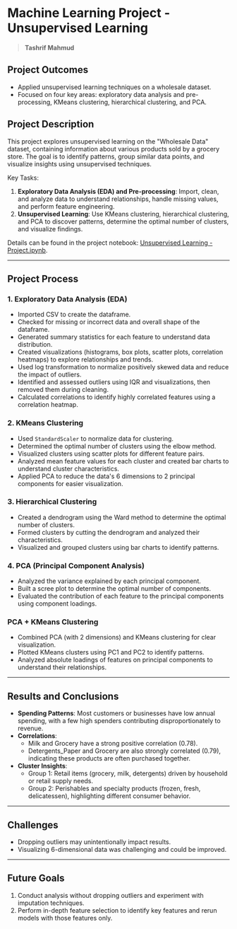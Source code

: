 # Machine Learning Project - Unsupervised Learning
> **Tashrif Mahmud**

## Project Outcomes
- Applied unsupervised learning techniques on a wholesale dataset.  
- Focused on four key areas: exploratory data analysis and pre-processing, KMeans clustering, hierarchical clustering, and PCA.

## Project Description
This project explores unsupervised learning on the "Wholesale Data" dataset, containing information about various products sold by a grocery store. The goal is to identify patterns, group similar data points, and visualize insights using unsupervised techniques.

Key Tasks:
1. **Exploratory Data Analysis (EDA) and Pre-processing**: Import, clean, and analyze data to understand relationships, handle missing values, and perform feature engineering.
2. **Unsupervised Learning**: Use KMeans clustering, hierarchical clustering, and PCA to discover patterns, determine the optimal number of clusters, and visualize findings.

Details can be found in the project notebook: [Unsupervised Learning - Project.ipynb](https://github.com/tashrifmahmud/unsupervised-learning-project/blob/main/Unsupervised%20Learning%20-%20Project.ipynb).

---

## Project Process

### 1. Exploratory Data Analysis (EDA)
- Imported CSV to create the dataframe.
- Checked for missing or incorrect data and overall shape of the dataframe.
- Generated summary statistics for each feature to understand data distribution.
- Created visualizations (histograms, box plots, scatter plots, correlation heatmaps) to explore relationships and trends.
- Used log transformation to normalize positively skewed data and reduce the impact of outliers.
- Identified and assessed outliers using IQR and visualizations, then removed them during cleaning.
- Calculated correlations to identify highly correlated features using a correlation heatmap.

### 2. KMeans Clustering
- Used `StandardScaler` to normalize data for clustering.
- Determined the optimal number of clusters using the elbow method.
- Visualized clusters using scatter plots for different feature pairs.
- Analyzed mean feature values for each cluster and created bar charts to understand cluster characteristics.
- Applied PCA to reduce the data's 6 dimensions to 2 principal components for easier visualization.

### 3. Hierarchical Clustering
- Created a dendrogram using the Ward method to determine the optimal number of clusters.
- Formed clusters by cutting the dendrogram and analyzed their characteristics.
- Visualized and grouped clusters using bar charts to identify patterns.

### 4. PCA (Principal Component Analysis)
- Analyzed the variance explained by each principal component.
- Built a scree plot to determine the optimal number of components.
- Evaluated the contribution of each feature to the principal components using component loadings.

### PCA + KMeans Clustering
- Combined PCA (with 2 dimensions) and KMeans clustering for clear visualization.
- Plotted KMeans clusters using PC1 and PC2 to identify patterns.
- Analyzed absolute loadings of features on principal components to understand their relationships.

---

## Results and Conclusions
- **Spending Patterns**: Most customers or businesses have low annual spending, with a few high spenders contributing disproportionately to revenue.
- **Correlations**: 
  - Milk and Grocery have a strong positive correlation (0.78).
  - Detergents_Paper and Grocery are also strongly correlated (0.79), indicating these products are often purchased together.
- **Cluster Insights**:
  - Group 1: Retail items (grocery, milk, detergents) driven by household or retail supply needs.
  - Group 2: Perishables and specialty products (frozen, fresh, delicatessen), highlighting different consumer behavior.

---

## Challenges
- Dropping outliers may unintentionally impact results.
- Visualizing 6-dimensional data was challenging and could be improved.

---

## Future Goals
1. Conduct analysis without dropping outliers and experiment with imputation techniques.
2. Perform in-depth feature selection to identify key features and rerun models with those features only.
